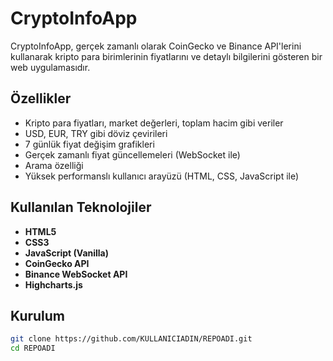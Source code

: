 # CryptoInfoApp

CryptoInfoApp, gerçek zamanlı olarak CoinGecko ve Binance API'lerini kullanarak kripto para birimlerinin fiyatlarını ve detaylı bilgilerini gösteren bir web uygulamasıdır.

## Özellikler
- Kripto para fiyatları, market değerleri, toplam hacim gibi veriler
- USD, EUR, TRY gibi döviz çevirileri
- 7 günlük fiyat değişim grafikleri
- Gerçek zamanlı fiyat güncellemeleri (WebSocket ile)
- Arama özelliği
- Yüksek performanslı kullanıcı arayüzü (HTML, CSS, JavaScript ile)

## Kullanılan Teknolojiler
- **HTML5**
- **CSS3**
- **JavaScript (Vanilla)**
- **CoinGecko API**
- **Binance WebSocket API**
- **Highcharts.js**

## Kurulum
```bash
git clone https://github.com/KULLANICIADIN/REPOADI.git
cd REPOADI